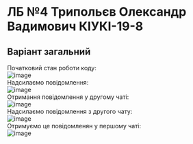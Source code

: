 # ЛБ №4 Трипольєв Олександр Вадимович КІУКІ-19-8
## Варіант загальний
Початковий стан роботи коду:<br/>
![image](https://user-images.githubusercontent.com/129610483/229358806-1f999378-c302-4418-9ee6-aa44b7dd4e67.png)<br/>
Надсилаємо повідомлення:<br/>
![image](https://user-images.githubusercontent.com/129610483/229358787-430027b5-cac6-4b80-a5c4-03f07c4d5edd.png)<br/>
Отримання повідомлення у другому чаті:<br/>
![image](https://user-images.githubusercontent.com/129610483/229358842-fbd7a6eb-8f23-4522-81aa-c95618d9e10c.png)<br/>
Надсилаємо повідомлення з другого чату:<br/>
![image](https://user-images.githubusercontent.com/129610483/229358906-69cb205e-b54f-42f8-be12-2702238ad3ea.png)<br/>
Отримуємо це повідомленян у першому чаті:<br/>
![image](https://user-images.githubusercontent.com/129610483/229358934-f543c02a-39c9-4f99-a1e9-d394078267fe.png)<br/>
